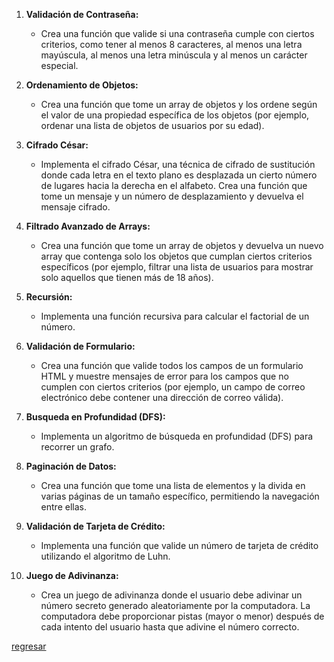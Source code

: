 1. **Validación de Contraseña:**
   - Crea una función que valide si una contraseña cumple con ciertos criterios, como tener al menos 8 caracteres, al menos una letra mayúscula, al menos una letra minúscula y al menos un carácter especial.

2. **Ordenamiento de Objetos:**
   - Crea una función que tome un array de objetos y los ordene según el valor de una propiedad específica de los objetos (por ejemplo, ordenar una lista de objetos de usuarios por su edad).

3. **Cifrado César:**
   - Implementa el cifrado César, una técnica de cifrado de sustitución donde cada letra en el texto plano es desplazada un cierto número de lugares hacia la derecha en el alfabeto. Crea una función que tome un mensaje y un número de desplazamiento y devuelva el mensaje cifrado.

4. **Filtrado Avanzado de Arrays:**
   - Crea una función que tome un array de objetos y devuelva un nuevo array que contenga solo los objetos que cumplan ciertos criterios específicos (por ejemplo, filtrar una lista de usuarios para mostrar solo aquellos que tienen más de 18 años).

5. **Recursión:**
   - Implementa una función recursiva para calcular el factorial de un número.

6. **Validación de Formulario:**
   - Crea una función que valide todos los campos de un formulario HTML y muestre mensajes de error para los campos que no cumplen con ciertos criterios (por ejemplo, un campo de correo electrónico debe contener una dirección de correo válida).

7. **Busqueda en Profundidad (DFS):**
   - Implementa un algoritmo de búsqueda en profundidad (DFS) para recorrer un grafo.

8. **Paginación de Datos:**
   - Crea una función que tome una lista de elementos y la divida en varias páginas de un tamaño específico, permitiendo la navegación entre ellas.

9. **Validación de Tarjeta de Crédito:**
   - Implementa una función que valide un número de tarjeta de crédito utilizando el algoritmo de Luhn.

10. **Juego de Adivinanza:**
    - Crea un juego de adivinanza donde el usuario debe adivinar un número secreto generado aleatoriamente por la computadora. La computadora debe proporcionar pistas (mayor o menor) después de cada intento del usuario hasta que adivine el número correcto.

[regresar](README.md)
